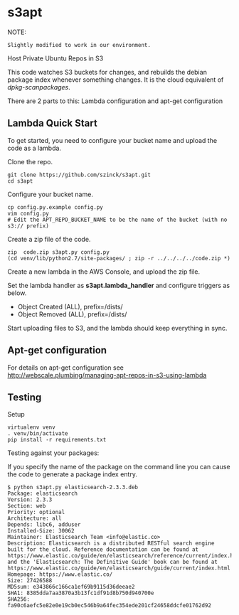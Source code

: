 s3apt
=====

NOTE:
```
Slightly modified to work in our environment.
```

Host Private Ubuntu Repos in S3

This code watches S3 buckets for changes, and rebuilds the debian package index
whenever something changes.  It is the cloud equivalent of *dpkg-scanpackages*.

There are 2 parts to this: Lambda configuration and apt-get configuration

Lambda Quick Start
------------------

To get started, you need to configure your bucket name and upload the code as a
lambda.

Clone the repo.

```
git clone https://github.com/szinck/s3apt.git
cd s3apt
```

Configure your bucket name.

```
cp config.py.example config.py
vim config.py
# Edit the APT_REPO_BUCKET_NAME to be the name of the bucket (with no s3:// prefix)
```

Create a zip file of the code.

```
zip  code.zip s3apt.py config.py
(cd venv/lib/python2.7/site-packages/ ; zip -r ../../../../code.zip *)
```

Create a new lambda in the AWS Console, and upload the zip file.

Set the lambda handler as **s3apt.lambda_handler** and configure triggers as
below.

* Object Created (ALL), prefix=/dists/
* Object Removed (ALL), prefix=/dists/

Start uploading files to S3, and the lambda should keep everything in sync.

Apt-get configuration
---------------------

For details on apt-get configuration see
http://webscale.plumbing/managing-apt-repos-in-s3-using-lambda

Testing
-------

Setup

```
virtualenv venv
. venv/bin/activate
pip install -r requirements.txt
```

Testing against your packages:

If you specify the name of the package on the command line you can cause the
code to generate a package index entry.

```
$ python s3apt.py elasticsearch-2.3.3.deb
Package: elasticsearch
Version: 2.3.3
Section: web
Priority: optional
Architecture: all
Depends: libc6, adduser
Installed-Size: 30062
Maintainer: Elasticsearch Team <info@elastic.co>
Description: Elasticsearch is a distributed RESTful search engine built for the cloud. Reference documentation can be found at https://www.elastic.co/guide/en/elasticsearch/reference/current/index.html and the 'Elasticsearch: The Definitive Guide' book can be found at https://www.elastic.co/guide/en/elasticsearch/guide/current/index.html
Homepage: https://www.elastic.co/
Size: 27426588
MD5sum: e343866c166ca1ef69b9115d36deeae2
SHA1: 8385dda7aa3870a3b13fc1df91d8b750d940700e
SHA256: fa90c6aefc5e82e0e19cb0ec546b9a64fec354ede201cf24658ddcfe01762d92
```
